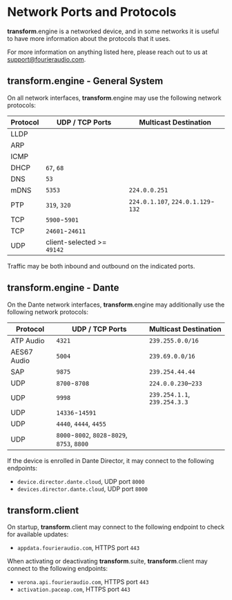 # Network Ports and Protocols

**transform**.engine is a networked device, and in some networks it is useful
to have more information about the protocols that it uses.

For more information on anything listed here, please reach out to us at
support@fourieraudio.com.

## transform.engine - General System

On all network interfaces, **transform**.engine may use the following network protocols:

| Protocol | UDP / TCP Ports            | Multicast Destination              |
|----------|----------------------------|------------------------------------|
| LLDP     |                            |                                    |
| ARP      |                            |                                    |
| ICMP     |                            |                                    |
| DHCP     | `67`, `68`                 |                                    |
| DNS      | `53`                       |                                    |
| mDNS     | `5353`                     | `224.0.0.251`                      |
| PTP      | `319`, `320`               | `224.0.1.107`, `224.0.1.129`-`132` |
| TCP      | `5900`-`5901`              |                                    |
| TCP      | `24601`-`24611`            |                                    |
| UDP      | client-selected >= `49142` |                                    |

Traffic may be both inbound and outbound on the indicated ports.

## transform.engine - Dante

On the Dante network interfaces, **transform**.engine may additionally use the following network protocols:

| Protocol    | UDP / TCP Ports                              | Multicast Destination          |
|-------------|----------------------------------------------|--------------------------------|
| ATP Audio   | `4321`                                       | `239.255.0.0/16`               |
| AES67 Audio | `5004`                                       | `239.69.0.0/16`                |
| SAP         | `9875`                                       | `239.254.44.44`                |
| UDP         | `8700`-`8708`                                | `224.0.0.230`–`233`            |
| UDP         | `9998`                                       | `239.254.1.1`, `239.254.3.3`   |
| UDP         | `14336`-`14591 `                             |                                |
| UDP         | `4440`, `4444`, `4455`                       |                                |
| UDP         | `8000`-`8002`, `8028`-`8029`, `8753`, `8800` |                                |

If the device is enrolled in Dante Director, it may connect to the following endpoints:

* `device.director.dante.cloud`, UDP port `8000`
* `devices.director.dante.cloud`, UDP port `8000`

## transform.client

On startup, **transform**.client may connect to the following endpoint to check for available updates:

* `appdata.fourieraudio.com`, HTTPS port `443`

When activating or deactivating **transform**.suite, **transform**.client may connect to the following endpoints:

* `verona.api.fourieraudio.com`, HTTPS port `443`
* `activation.paceap.com`, HTTPS port `443`
